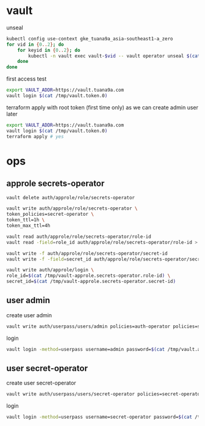 # vault

unseal

```bash
kubectl config use-context gke_tuana9a_asia-southeast1-a_zero
for vid in {0..2}; do
    for keyid in {0..2}; do
        kubectl -n vault exec vault-$vid -- vault operator unseal $(cat /tmp/vault-unseal.key.$keyid);
    done
done
```

first access test

```bash
export VAULT_ADDR=https://vault.tuana9a.com
vault login $(cat /tmp/vault.token.0)
```

terraform apply with root token (first time only) as we can create admin user later

```bash
export VAULT_ADDR=https://vault.tuana9a.com
vault login $(cat /tmp/vault.token.0)
terraform apply # yes
```

# ops

## approle secrets-operator

```bash
vault delete auth/approle/role/secrets-operator
```

```bash
vault write auth/approle/role/secrets-operator \
token_policies=secret-operator \
token_ttl=1h \
token_max_ttl=4h
```

```bash
vault read auth/approle/role/secrets-operator/role-id
vault read -field=role_id auth/approle/role/secrets-operator/role-id > /tmp/vault-approle.secrets-operator.role-id
```

```bash
vault write -f auth/approle/role/secrets-operator/secret-id
vault write -f -field=secret_id auth/approle/role/secrets-operator/secret-id > /tmp/vault-approle.secrets-operator.secret-id
```

```bash
vault write auth/approle/login \
role_id=$(cat /tmp/vault-approle.secrets-operator.role-id) \
secret_id=$(cat /tmp/vault-approle.secrets-operator.secret-id)
```

## user admin

create user admin

```bash
vault write auth/userpass/users/admin policies=auth-operator policies=sys-operator policies=secret-operator password=$(cat /tmp/vault.admin.pass)
```

login

```bash
vault login -method=userpass username=admin password=$(cat /tmp/vault.admin.pass)
```

## user secret-operator

create user secret-operator

```bash
vault write auth/userpass/users/secret-operator policies=secret-operator password=$(cat /tmp/vault.secret-operator.pass)
```

login

```bash
vault login -method=userpass username=secret-operator password=$(cat /tmp/vault.secret-operator.pass)
```
